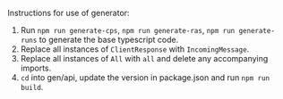 Instructions for use of generator:

1. Run `npm run generate-cps`, `npm run generate-ras`, `npm run generate-runs` to generate the base typescript code.
2. Replace all instances of `ClientResponse` with `IncomingMessage`.
3. Replace all instances of `All` with `all` and delete any accompanying imports.
4. `cd` into gen/api, update the version in package.json and run `npm run build`.